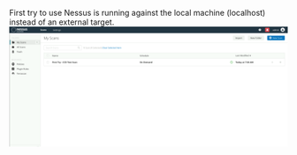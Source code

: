 First try to use Nessus is running against the local machine (localhost) instead of an external target.
<img  src="images/Screenshot 2025-03-13 153621.png"/>
